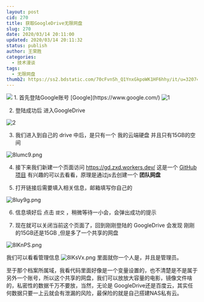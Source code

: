 ```yaml
---
layout: post
cid: 270
title: 获取GoogleDrive无限网盘
slug: 270
date: 2020/03/14 20:11:00
updated: 2020/03/14 20:11:32
status: publish
author: 王荣胜
categories: 
  - 技术漫谈
tags: 
  - 无限网盘
thumb2: https://ss2.bdstatic.com/70cFvnSh_Q1YnxGkpoWK1HF6hhy/it/u=320743311,4120194597&fm=26&gp=0.jpg
---
```



<!--more-->
<img src="https://ss2.bdstatic.com/70cFvnSh_Q1YnxGkpoWK1HF6hhy/it/u=320743311,4120194597&fm=26&gp=0.jpg">
1. 首先登陆Google账号 [Google](https://www.google.com/)
<img src="https://s1.ax1x.com/2020/03/14/8lnXtS.png" alt="1" border="0">

2. 登陆成功后 进入GoogleDrive
<img src="https://s1.ax1x.com/2020/03/14/8lnOk8.png" alt="2" border="0">

3. 我们进入到自己的 drive 中后，是只有一个 我的云端硬盘 并且只有15GB的空间
<img src="https://s1.ax1x.com/2020/03/14/8lumc9.png" alt="8lumc9.png" border="0" />

4. 接下来我们新建一个页面访问 https://gd.zxd.workers.dev/
这是一个 [GitHub项目](https://github.com/yyuueexxiinngg/some-scripts/blob/master/workers/google/drive/create-share-teamdrive.js) 有兴趣的可以去看看，原理是通过js去创建一个 **团队网盘**

5. 打开链接后需要填入相关信息，邮箱填写你自己的
<img src="https://s1.ax1x.com/2020/03/14/8luy9g.png" alt="8luy9g.png" border="0" />

6. 信息填好后 点击 `提交` ，稍微等待一小会，会弹出成功的提示

7. 现在就可以关闭当前这个页面了，回到刚刚登陆的 GoogleDrive 会发现 刚刚的15GB还是15GB ,但是多了一个共享的网盘
<img src="https://s1.ax1x.com/2020/03/14/8lKnPS.png" alt="8lKnPS.png" border="0" />

我们可以看看管理信息
<img src="https://s1.ax1x.com/2020/03/14/8lKsVx.png" alt="8lKsVx.png" border="0" />
里面就你一个人是，并且是管理员。

至于那个档案所属域，我看代码里面好像是一个变量设置的，也不清楚是不是属于另外一个账号，所以这个共享的网盘，我们可以放放大容量的电影，镜像文件啥的，私密性的数据千万不要放，当然，无论是 GoogleDrive还是百度云，其实任何数据只要一上云就会有泄漏的风险，最保险的就是自己搭建NAS私有云。